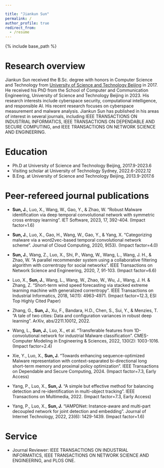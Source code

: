 ```yaml
---

title: "Jiankun Sun"
permalink: /
author_profile: true
redirect_from:
  - /resume
---
```


{% include base_path %}

Research overview
======
Jiankun Sun received the B.Sc. degree with honors in Computer Science and Technology from [University of Science and Technology Beijing](https://en.ustb.edu.cn/) in 2017. He received his PhD from the School of Computer and Communication Engineering, University of Science and Technology Beijing in 2023. His research interests include cyberspace security, computational intelligence, and responsible AI. His recent research focuses on cyberspace measurement and malware analysis. Jiankun Sun has published in his areas of interest in several journals, including IEEE TRANSACTIONS ON INDUSTRIAL INFORMATICS, IEEE TRANSACTIONS ON DEPENDABLE AND SECURE COMPUTING, and IEEE TRANSACTIONS ON NETWORK SCIENCE AND ENGINEERING.

Education
======
* Ph.D at University of Science and Technology Beijing, 2017.9-2023.6
* Visiting scholar at University of Technology Sydney, 2022.6-2022.12
* B.Eng. at University of Science and Technology Beijing, 2013.9-2017.6

Peer-refereed journal publications
======

* **Sun, J.**, Luo, X., Wang, W., Gao, Y., & Zhao, W. &ldquo;Robust Malware identification via deep temporal convolutional network with symmetric cross entropy learning&rdquo;. IET Software, 2023, 17, 392-404. (Impact factor=1.6)

* **Sun, J.**, Luo, X., Gao, H., Wang, W., Gao, Y., & Yang, X. &ldquo;Categorizing malware via a word2vec-based temporal convolutional network scheme&rdquo;. Journal of Cloud Computing, 2020, 9(53). (Impact factor=4.0)

* **Sun, J.**, Wang, Z., Luo, X., Shi, P., Wang, W., Wang, L., Wang, J. H., & Zhao, W. &ldquo;A parallel recommender system using a collaborative filtering algorithm with correntropy for social networks&rdquo;. IEEE Transactions on Network Science and Engineering, 2020, 7, 91-103. (Impact factor=6.6)

* Luo, X., **Sun, J.**, Wang, L., Wang, W., Zhao, W., Wu, J., Wang, J. H. & Zhang, Z. &ldquo;Short-term wind speed forecasting via stacked extreme learning machine with generalized correntropy&rdquo;. IEEE Transactions on Industrial Informatics, 2018, 14(11): 4963-4971. (Impact factor=12.3, ESI Top Highly Cited Paper)

* Zhang, G., **Sun, J.**, Xu, F., Bandara, H.D., Chen, S., Sui, Y., & Menzies, T. &ldquo;A tale of two cities: Data and configuration variances in robust deep learning&rdquo;. ArXiv, abs/2211.10012, 2022.

* Wang, L., **Sun, J.**, Luo, X., et al. &ldquo;Transferable features from 1D-convolutional network for industrial Malware classification&rdquo;. CMES-Computer Modeling in Engineering & Sciences, 2022, 130(2): 1003-1016. (Impact factor=2.4) 

* Xie, Y., Luo, X., **Sun, J.** &ldquo;Towards enhancing sequence-optimized Malware representation with context-separated bi-directional long short-term memory and proximal policy optimization&rdquo;. IEEE Transactions on Dependable and Secure Computing, 2024. (Impact factor=7.3, Early Access)

* Yang, P., Luo, X., **Sun, J.** &ldquo;A simple but effective method for balancing detection and re-identification in multi-object tracking&rdquo;. IEEE Transactions on Multimedia, 2022. (Impact factor=7.3, Early Access)  

* Yang, P., Luo, X., **Sun, J.** &ldquo;IAMPDNet: Instance-aware and multi-part decoupled network for joint detection and embedding&rdquo;. Journal of Internet Technology, 2022, 23(6): 1429-1439. (Impact factor=1.6) 

  
Service
======
* Journal Reviewer: IEEE TRANSACTIONS ON INDUSTRIAL INFORMATICS, IEEE TRANSACTIONS ON NETWORK SCIENCE AND ENGINEERING, and PLOS ONE.
